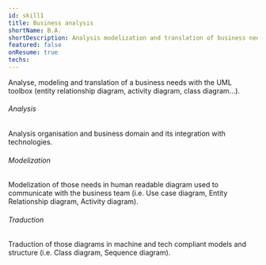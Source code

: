 ```yaml
---
id: skill1
title: Business analysis
shortName: B.A.
shortDescription: Analysis modelization and translation of business needs
featured: false
onResume: true
techs:
---
```

Analyse, modeling and translation of a business needs with the UML toolbox (entity relationship diagram, activity diagram, class diagram...).

###### Analysis
Analysis organisation and business domain and its integration with technologies. 

###### Modelization
Modelization of those needs in human readable diagram used to communicate with the business team (i.e. Use case diagram, Entity Relationship diagram, Activity diagram).

###### Traduction
Traduction of those diagrams in machine and tech compliant models and structure (i.e. Class diagram, Sequence diagram).
